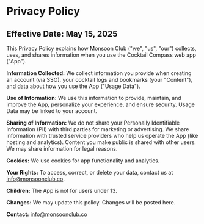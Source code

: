 # Privacy Policy

## Effective Date: May 15, 2025

This Privacy Policy explains how Monsoon Club ("we", "us", "our") collects, uses, and shares information when you use the Cocktail Compass web app ("App").

**Information Collected:** We collect information you provide when creating an account (via SSO), your cocktail logs and bookmarks (your "Content"), and data about how you use the App ("Usage Data").

**Use of Information:** We use this information to provide, maintain, and improve the App, personalize your experience, and ensure security. Usage Data may be linked to your account.

**Sharing of Information:** We do not share your Personally Identifiable Information (PII) with third parties for marketing or advertising. We share information with trusted service providers who help us operate the App (like hosting and analytics). Content you make public is shared with other users. We may share information for legal reasons.

**Cookies:** We use cookies for app functionality and analytics.

**Your Rights:** To access, correct, or delete your data, contact us at [info@monsoonclub.co](mailto:info@monsoonclub.co).

**Children:** The App is not for users under 13.

**Changes:** We may update this policy. Changes will be posted here.

**Contact:** [info@monsoonclub.co](mailto:info@monsoonclub.co)
